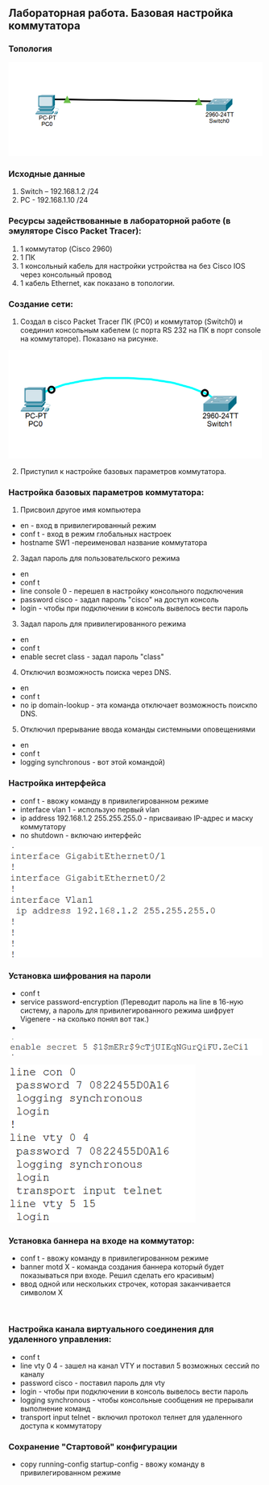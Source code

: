 ## Лабораторная работа. Базовая настройка коммутатора 
### Топология
![](https://github.com/nik0603/NE/blob/4736cddfc4f4543e5e8fc8bf46912ed48c10adcf/%D0%B4%D0%BE%D0%BC%D0%B0%D1%88%D0%BD%D0%B5%D0%B5%20%D0%B7%D0%B0%D0%B4%D0%B0%D0%BD%D0%B8%D0%B5%201/%D1%80%D0%B8%D1%81%D1%83%D0%BD%D0%BE%D0%BA1.png)
### Исходные данные
1.	Switch – 192.168.1.2 /24
2.	PC - 192.168.1.10 /24
### Ресурсы задействованные в лабораторной работе (в эмуляторе Cisco Packet Tracer):
1.	1 коммутатор (Cisco 2960)
2.	1 ПК
3.	1 консольный кабель для настройки устройства на без Cisco IOS через консольный провод
4.	1 кабель Ethernet, как показано в топологии.
### Создание сети:
1)	Создал в cisco Packet Tracer ПК (PC0) и коммутатор (Switch0) и соединил консольным кабелем (c порта RS 232 на ПК в порт console на коммутаторе). Показано на рисунке.

![](https://github.com/nik0603/NE/blob/4736cddfc4f4543e5e8fc8bf46912ed48c10adcf/%D0%B4%D0%BE%D0%BC%D0%B0%D1%88%D0%BD%D0%B5%D0%B5%20%D0%B7%D0%B0%D0%B4%D0%B0%D0%BD%D0%B8%D0%B5%201/%D0%A0%D0%B8%D1%81%D1%83%D0%BD%D0%BE%D0%BA2.png)

2)	Приступил к настройке базовых параметров коммутатора.
### Настройка базовых параметров коммутатора:
1) Присвоил другое имя компьютера
- en - вход в привилегированный режим
- conf t - вход в режим глобальных настроек
- hostname SW1 -переименовал название коммутатора
2) Задал пароль для пользовательского режима
- en
- conf t
- line console 0 - перешел в настройку консольного подключения
- password cisco - задал пароль "cisco" на доступ консоль
- login - чтобы при подключении в консоль вывелось вести пароль
3) Задал пароль для привилегированного режима 
- en
- conf t
- enable secret class - задал пароль "class"
4) Отключил возможность поиска через DNS.
- en
- conf t
- no ip domain-lookup - эта команда отключает возможность поискпо DNS.
5) Отключил прерывание ввода команды системными оповещениями
- en
- conf t
- logging synchronous - вот этой командой)
### Настройка интерфейса 
- conf t - ввожу команду в привилегированном режиме
- interface vlan 1 - использую первый vlan  
- ip address 192.168.1.2 255.255.255.0 - присваиваю IP-адрес и маску коммутатору  
- no shutdown - включаю интерфейс

![](https://github.com/nik0603/NE/blob/4736cddfc4f4543e5e8fc8bf46912ed48c10adcf/%D0%B4%D0%BE%D0%BC%D0%B0%D1%88%D0%BD%D0%B5%D0%B5%20%D0%B7%D0%B0%D0%B4%D0%B0%D0%BD%D0%B8%D0%B5%201/vlan.png)
### Установка шифрования на пароли
- conf t
- service password-encryption (Переводит пароль на line в 16-ную систему, а пароль для привилегированного режима шифрует Vigenere - на сколько понял вот так.)
- 
![](https://github.com/nik0603/NE/blob/ae02c100d078a7b014040e813657b5664b149df8/%D0%B4%D0%BE%D0%BC%D0%B0%D1%88%D0%BD%D0%B5%D0%B5%20%D0%B7%D0%B0%D0%B4%D0%B0%D0%BD%D0%B8%D0%B5%201/%D0%BF%D0%B0%D1%80%D0%BE%D0%BB%D0%B81.png)

![](https://github.com/nik0603/NE/blob/ae02c100d078a7b014040e813657b5664b149df8/%D0%B4%D0%BE%D0%BC%D0%B0%D1%88%D0%BD%D0%B5%D0%B5%20%D0%B7%D0%B0%D0%B4%D0%B0%D0%BD%D0%B8%D0%B5%201/%D0%BF%D0%B0%D1%80%D0%BE%D0%BB%D0%B82.png)
### Установка баннера на входе на коммутатор:
- conf t - ввожу команду в привилегированном режиме
- banner motd X - команда создания баннера который будет показываться при входе. Решил сделать его красивым)
- ввод одной или нескольких строчек, которая заканчивается символом X

![]()
### Настройка канала виртуального соединения для удаленного управления:
- conf t  
- line vty 0 4 - зашел на канал VTY и поставил 5 возможных сессий по каналу
- password cisco - поставил пароль для vty
- login - чтобы при подключении в консоль вывелось вести пароль  
- logging synchronous - чтобы консольные сообщения не прерывали выполнение команд  
- transport input telnet - включил протокол телнет для удаленного доступа к коммутатору
### Сохранение "Стартовой" конфигурации
- copy running-config startup-config - ввожу команду в привилегированном режиме
### 
